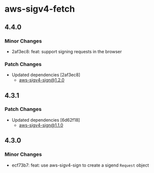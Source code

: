 # aws-sigv4-fetch

## 4.4.0

### Minor Changes

- 2af3ec8: feat: support signing requests in the browser

### Patch Changes

- Updated dependencies [2af3ec8]
  - aws-sigv4-sign@1.2.0

## 4.3.1

### Patch Changes

- Updated dependencies [6d62f18]
  - aws-sigv4-sign@1.1.0

## 4.3.0

### Minor Changes

- ecf73b7: feat: use aws-sigv4-sign to create a sigend `Request` object
